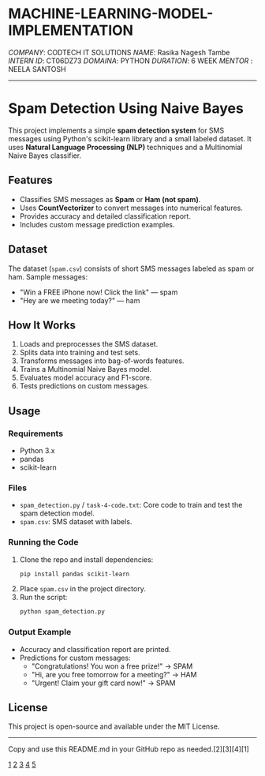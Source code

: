 # MACHINE-LEARNING-MODEL-IMPLEMENTATION
*COMPANY*: CODTECH IT SOLUTIONS
*NAME*: Rasika Nagesh Tambe
*INTERN ID*: CT06DZ73
*DOMAINA*: PYTHON
*DURATION*: 6 WEEK
*MENTOR* : NEELA SANTOSH



***

# Spam Detection Using Naive Bayes

This project implements a simple **spam detection system** for SMS messages using Python's scikit-learn library and a small labeled dataset. It uses **Natural Language Processing (NLP)** techniques and a Multinomial Naive Bayes classifier.

## Features

- Classifies SMS messages as **Spam** or **Ham (not spam)**.
- Uses **CountVectorizer** to convert messages into numerical features.
- Provides accuracy and detailed classification report.
- Includes custom message prediction examples.

## Dataset

The dataset (`spam.csv`) consists of short SMS messages labeled as spam or ham. Sample messages:
- "Win a FREE iPhone now! Click the link" — spam
- "Hey are we meeting today?" — ham

## How It Works

1. Loads and preprocesses the SMS dataset.
2. Splits data into training and test sets.
3. Transforms messages into bag-of-words features.
4. Trains a Multinomial Naive Bayes model.
5. Evaluates model accuracy and F1-score.
6. Tests predictions on custom messages.

## Usage

### Requirements

- Python 3.x
- pandas
- scikit-learn

### Files

- `spam_detection.py` / `task-4-code.txt`: Core code to train and test the spam detection model.
- `spam.csv`: SMS dataset with labels.

### Running the Code

1. Clone the repo and install dependencies:
   ```bash
   pip install pandas scikit-learn
   ```
2. Place `spam.csv` in the project directory.
3. Run the script:
   ```bash
   python spam_detection.py
   ```

### Output Example

- Accuracy and classification report are printed.
- Predictions for custom messages:
  - "Congratulations! You won a free prize!" → SPAM
  - "Hi, are you free tomorrow for a meeting?" → HAM
  - "Urgent! Claim your gift card now!" → SPAM

## License

This project is open-source and available under the MIT License.

***

Copy and use this README.md in your GitHub repo as needed.[2][3][4][1]

[1](https://ppl-ai-file-upload.s3.amazonaws.com/web/direct-files/attachments/86273464/c93d980c-8e1c-42b1-ad3e-f2a1539d9b4a/task-4-small-data-set.txt)
[2](https://ppl-ai-file-upload.s3.amazonaws.com/web/direct-files/attachments/86273464/c3b6f9fe-4dcf-47e9-a712-100f799143bc/task-4-code.txt)
[3](https://ppl-ai-file-upload.s3.amazonaws.com/web/direct-files/attachments/86273464/479d7fac-6018-45aa-aeee-52b386929276/spam_detection.py)
[4](https://ppl-ai-file-upload.s3.amazonaws.com/web/direct-files/attachments/86273464/4b0804bf-d097-4299-a59a-55736fd7cb9d/spam.csv)
[5](https://ppl-ai-file-upload.s3.amazonaws.com/web/direct-files/attachments/images/86273464/b0faa5c6-19dd-40a9-935f-2859224ff392/Screenshot-2025-08-28-105415.jpg?AWSAccessKeyId=ASIA2F3EMEYEVGOL2Y3H&Signature=5hrRTQKl9nr7adKMRY5FMxH6eJU%3D&x-amz-security-token=IQoJb3JpZ2luX2VjEEoaCXVzLWVhc3QtMSJGMEQCICBMqd5v17okbJYyM0uruA6f9%2FYYuGEO9jK83F3CjYAIAiAy9TW8XHi%2BkInInqS1qTeRKOvmFimq1oruDBYgMx%2BE%2FCr6BAii%2F%2F%2F%2F%2F%2F%2F%2F%2F%2F8BEAEaDDY5OTc1MzMwOTcwNSIMCjK8eVRqjq4kXYaRKs4EDJTh%2FNNUOfbft97V4XihZq%2BdWr3%2BCIddbmWiN9P2w1aT3hlCBKKpcuRk3oj0NRdGE0FYoBOa1CgkP8ctwjnmck76xXezEPwrRvy1WmLEvqpF%2FT%2BZdntU3jDMWTr3cx7lVkKPwOSW38tNRX%2BAcbpE%2Fqcs9OJF2oywfMhkJMCKU1uYbFIIV3kPN567k2ce12fDAiwg8MNYjF7t9XEwUNjosp1uUuhYMlCNoZR58YQW8Pz%2Fjhe3oGwBsSqPXrGEYaSROjlf1kD1sjzlOCeT5%2F6hcpNVik1efOvGF1RaZRvtM6NzENDSOGRVzy9Afgl6ooTb0oF31RdxpWJuiyYxN1jgEu3t0WHuCC6mHNkNn7F8QzkQkx2yuA8y%2BADph%2BEURUd05yn%2Bil0VdadYjpilCbMTzt2PoSKB5LiXNHBXYCf7uXzIX689HY84b3AuQjf2zOI3wDjdh4FiXdJPoypVENSImDrU7oNorWOxVmMTTNkHBN6oqMpWw9jnYKRjUsZmhaapMIh80Y8uxwE9p%2Bo%2BnS6HfnhfCNUrR%2FSMOx%2Bv2HS823GpO2tH%2B91XCa4e4J6ChgxhQ1UL3zsS40cdOWQmN1LjVgI6MwNfpc0%2FYIjHWuSHjPjg6hHxyMqfEt1EU7jDOgHe46o1J42rA4luTHTMGfsp1DtnroUhlh%2BMXdMzuQlGlt%2B48DM9Vn6UAXABeKTKlu16%2F1jL3o9ENo4tBz2vUrLIAu6P86Y5bOoKyfqDHYzNB3dpMyuAuD5QKJ%2BB%2ByHgor58t1%2FGw2uqbkYL77Nv4Qgwv73AxQY6mwFbgObsQEuGDR67gSD6BVNTk%2BAG1xqVHH9%2BzlBhw3TwC0U3eY%2Foq7Uj4SzH4JhAyMdmhEVvc6c%2Fve7PGox5%2Bw0TbStb80rFUamaHk2ewkwFw4rxkel7wNL20x%2B8PX%2ByxU1vDvENY1XePLuBVm6RJjVKrmgX0%2FO%2FhmJWTYS8Q%2F%2FQX49g12JGixaQRtOh9FmQgflCgc%2FNKOI1NxCNOg%3D%3D&Expires=1756375340)
